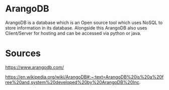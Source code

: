 # ArangoDB

ArangoDB is a database which is an Open source tool which uses NoSQL to store information in its database. Alongside this ArangoDB also uses Client/Server for hosting and can be accessed via python or java.

# Sources

https://www.arangodb.com/

https://en.wikipedia.org/wiki/ArangoDB#:~:text=ArangoDB%20is%20a%20free%20and,system%20developed%20by%20ArangoDB%20Inc.